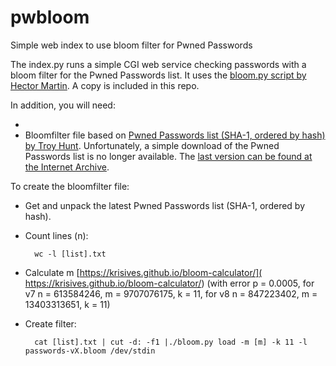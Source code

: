 # pwbloom
Simple web index to use bloom filter for Pwned Passwords

The index.py runs a simple CGI web service checking passwords with a bloom filter for
the Pwned Passwords list. It uses the [bloom.py script by Hector Martin](
https://gist.github.com/marcan/23e1ec416bf884dcd7f0e635ce5f2724). A copy is included in
this repo.

In addition, you will need:

* 
* Bloomfilter file based on [Pwned Passwords list (SHA-1, ordered by hash) by Troy
  Hunt](https://haveibeenpwned.com/Passwords). Unfortunately, a simple download of the
  Pwned Passwords list is no longer available. The [last version can be found at the
  Internet Archive](https://archive.org/details/pwned-passwords-version-8).

To create the bloomfilter file:

* Get and unpack the latest Pwned Passwords list (SHA-1, ordered by hash).

* Count lines (n):

        wc -l [list].txt

* Calculate m [https://krisives.github.io/bloom-calculator/](
  https://krisives.github.io/bloom-calculator/) (with error p = 0.0005, for v7 n =
  613584246, m = 9707076175, k = 11, for v8 n = 847223402, m = 13403313651, k = 11)

* Create filter:

        cat [list].txt | cut -d: -f1 |./bloom.py load -m [m] -k 11 -l passwords-vX.bloom /dev/stdin
